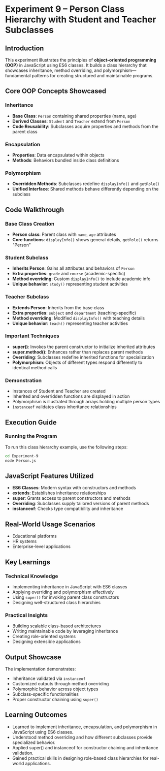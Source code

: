 # Experiment 9 – Person Class Hierarchy with Student and Teacher Subclasses

## Introduction
This experiment illustrates the principles of **object-oriented programming (OOP)** in JavaScript using ES6 classes. It builds a class hierarchy that showcases inheritance, method overriding, and polymorphism—fundamental patterns for creating structured and maintainable programs.

## Core OOP Concepts Showcased
### Inheritance
- **Base Class**: `Person` containing shared properties (name, age)
- **Derived Classes**: `Student` and `Teacher` extend from `Person`
- **Code Reusability**: Subclasses acquire properties and methods from the parent class

### Encapsulation
- **Properties**: Data encapsulated within objects
- **Methods**: Behaviors bundled inside class definitions

### Polymorphism
- **Overridden Methods**: Subclasses redefine `displayInfo()` and `getRole()`
- **Unified Interface**: Shared methods behave differently depending on the subclass

## Code Walkthrough
### Base Class Creation
- **Person class**: Parent class with `name`, `age` attributes
- **Core functions**: `displayInfo()` shows general details, `getRole()` returns "Person"

### Student Subclass
- **Inherits Person**: Gains all attributes and behaviors of `Person`
- **Extra properties**: `grade` and `course` (academic-specific)
- **Method overriding**: Custom `displayInfo()` to include academic info
- **Unique behavior**: `study()` representing student activities

### Teacher Subclass
- **Extends Person**: Inherits from the base class
- **Extra properties**: `subject` and `department` (teaching-specific)
- **Method overriding**: Modified `displayInfo()` with teaching details
- **Unique behavior**: `teach()` representing teacher activities

### Important Techniques
- **super()**: Invokes the parent constructor to initialize inherited attributes
- **super.method()**: Enhances rather than replaces parent methods
- **Overriding**: Subclasses redefine inherited functions for specialization
- **Polymorphism**: Objects of different types respond differently to identical method calls

### Demonstration
- Instances of Student and Teacher are created
- Inherited and overridden functions are displayed in action
- Polymorphism is illustrated through arrays holding multiple person types
- `instanceof` validates class inheritance relationships

## Execution Guide
### Running the Program
To run this class hierarchy example, use the following steps:
```bash
cd Experiment-9
node Person.js
```

## JavaScript Features Utilized
- **ES6 Classes**: Modern syntax with constructors and methods
- **extends**: Establishes inheritance relationships
- **super**: Grants access to parent constructors and methods
- **Overriding**: Subclasses supply tailored versions of parent methods
- **instanceof**: Checks type compatibility and inheritance

## Real-World Usage Scenarios
- Educational platforms
- HR systems
- Enterprise-level applications

## Key Learnings
### Technical Knowledge
- Implementing inheritance in JavaScript with ES6 classes
- Applying overriding and polymorphism effectively
- Using `super()` for invoking parent class constructors
- Designing well-structured class hierarchies

### Practical Insights
- Building scalable class-based architectures
- Writing maintainable code by leveraging inheritance
- Creating role-oriented systems
- Designing extensible applications

## Output Showcase
The implementation demonstrates:
- Inheritance validated via `instanceof`
- Customized outputs through method overriding
- Polymorphic behavior across object types
- Subclass-specific functionalities
- Proper constructor chaining using `super()`

## Learning Outcomes 
- Learned to implement inheritance, encapsulation, and polymorphism in JavaScript using ES6 classes.
- Understood method overriding and how different subclasses provide specialized behavior.
- Applied super() and instanceof for constructor chaining and inheritance validation.
- Gained practical skills in designing role-based class hierarchies for real-world applications.